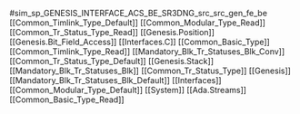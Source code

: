 #sim_sp_GENESIS_INTERFACE_ACS_BE_SR3DNG_src_src_gen_fe_be
[[Common_Timlink_Type_Default]]
[[Common_Modular_Type_Read]]
[[Common_Tr_Status_Type_Read]]
[[Genesis.Position]]
[[Genesis.Bit_Field_Access]]
[[Interfaces.C]]
[[Common_Basic_Type]]
[[Common_Timlink_Type_Read]]
[[Mandatory_Blk_Tr_Statuses_Blk_Conv]]
[[Common_Tr_Status_Type_Default]]
[[Genesis.Stack]]
[[Mandatory_Blk_Tr_Statuses_Blk]]
[[Common_Tr_Status_Type]]
[[Genesis]]
[[Mandatory_Blk_Tr_Statuses_Blk_Default]]
[[Interfaces]]
[[Common_Modular_Type_Default]]
[[System]]
[[Ada.Streams]]
[[Common_Basic_Type_Read]]
